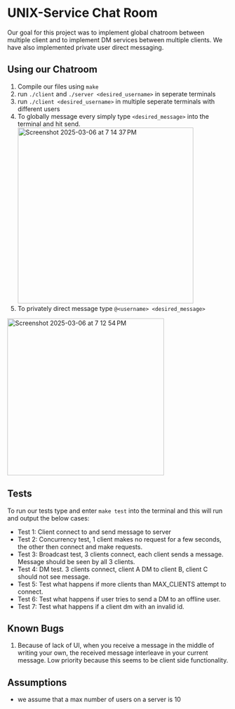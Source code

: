 # UNIX-Service Chat Room 
Our goal for this project was to implement global chatroom between multiple client and to implement DM services between multiple clients. We have also implemented private user direct messaging.

## Using our Chatroom
1. Compile our files using `make`
2. run `./client` and `./server <desired_username>` in seperate terminals
3. run `./client <desired_username>` in multiple seperate terminals with different users
4. To globally message every simply type `<desired_message>` into the terminal and hit send.
      <img width="400" alt="Screenshot 2025-03-06 at 7 14 37 PM" src="https://github.com/user-attachments/assets/c8557ff8-4809-4e1c-9931-667155f71516" />
5. To privately direct message type `@<username> <desired_message>`
  <img width="357" alt="Screenshot 2025-03-06 at 7 12 54 PM" src="https://github.com/user-attachments/assets/5470e574-2702-406e-ba90-b8bc17676516" />

## Tests
To run our tests type and enter `make test` into the terminal and this will run and output the below cases:
- Test 1: Client connect to and send message to server
- Test 2: Concurrency test, 1 client makes no request for a few seconds, the other then connect and make requests.
- Test 3: Broadcast test, 3 clients connect, each client sends a message. Message should be seen by all 3 clients.
- Test 4: DM test. 3 clients connect, client A DM to client B, client C should not see message.
- Test 5: Test what happens if more clients than MAX_CLIENTS attempt to connect.
- Test 6: Test what happens if user tries to send a DM to an offline user.
- Test 7: Test what happens if a client dm with an invalid id.

## Known Bugs
1. Because of lack of UI, when you receive a message in the middle of writing your own, the received message interleave in your current message. Low priority because this seems to be client side functionality.

## Assumptions
- we assume that a max number of users on a server is 10
